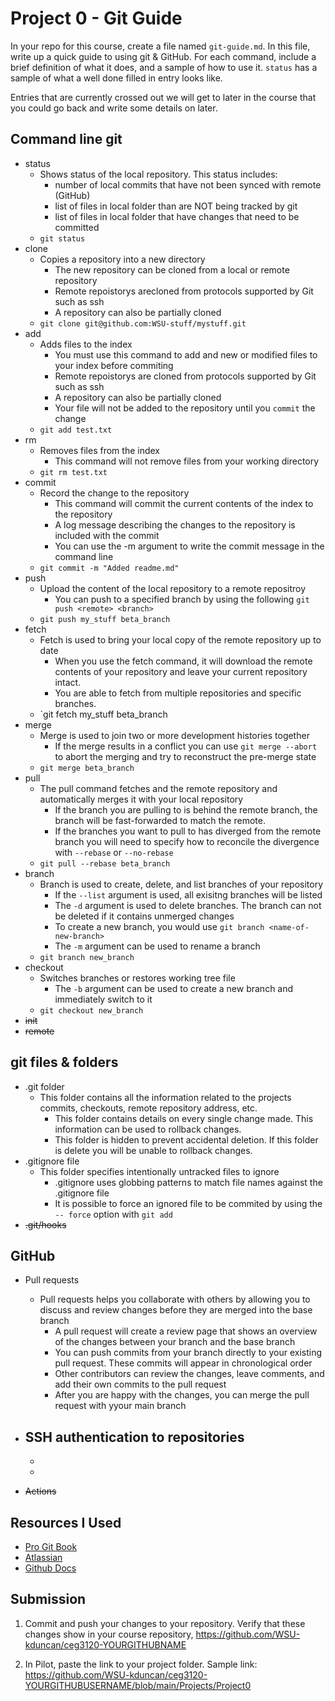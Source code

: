 # Project 0 - Git Guide

In your repo for this course, create a file named `git-guide.md`. In this file, write up a quick guide to using git & GitHub. For each command, include a brief definition of what it does, and a sample of how to use it. `status` has a sample of what a well done filled in entry looks like.

Entries that are currently crossed out we will get to later in the course that you could go back and write some details on later.

## Command line git

- status
  - Shows status of the local repository. This status includes:
    - number of local commits that have not been synced with remote (GitHub)
    - list of files in local folder than are NOT being tracked by git
    - list of files in local folder that have changes that need to be committed
  - `git status`
- clone
  - Copies a repository into a new directory
    - The new repository can be cloned from a local or remote repository
    - Remote repoistorys arecloned from protocols supported by Git such as ssh
    - A repository can also be partially cloned
  - `git clone git@github.com:WSU-stuff/mystuff.git`
- add
  - Adds files to the index
    - You must use this command to add and new or modified files to your index before commiting
    - Remote repoistorys are cloned from protocols supported by Git such as ssh
    - A repository can also be partially cloned
    - Your file will not be added to the repository until you `commit` the change
  - `git add test.txt`
- rm
  - Removes files from the index
    - This command will not remove files from your working directory
  - `git rm test.txt`
- commit
  - Record the change to the repository 
    - This command will commit the current contents of the index to the repository
    - A log message describing the changes to the repository is included with the commit
    - You can use the -m argument to write the commit message in the command line
  - `git commit -m "Added readme.md"`
- push
  - Upload the content of the local repository to a remote repositroy 
    - You can push to a specified branch by using the following `git push <remote> <branch>`
  - `git push my_stuff beta_branch`
- fetch
  - Fetch is used to bring your local copy of the remote repository up to date
    - When you use the fetch command, it will download the remote contents of your repository and leave your current repository intact.
    - You are able to fetch from multiple repositories and specific branches.
  - `git fetch my_stuff beta_branch
- merge  
  - Merge is used to join two or more development histories together
    - If the merge results in a conflict you can use `git merge --abort` to abort the merging and try to reconstruct the pre-merge state
  - `git merge beta_branch`
- pull
  - The pull command fetches and the remote repository and automatically merges it with your local repository
    - If the branch you are pulling to is behind the remote branch, the branch will be fast-forwarded to match the remote.
    - If the branches you want to pull to has diverged from the remote branch you will need to specify how to reconcile the divergence with `--rebase` or `--no-rebase`
  - `git pull --rebase beta_branch`
- branch
  - Branch is used to create, delete, and list branches of your repository
    - If the `--list` argument is used, all exisitng branches will be listed
    - The `-d` argument is used to delete branches. The branch can not be deleted if it contains unmerged changes
    - To create a new branch, you would use `git branch <name-of-new-branch>`
    - The `-m` argument can be used to rename a branch
  - `git branch new_branch`
- checkout
  - Switches branches or restores working tree file
    - The `-b` argument can be used to create a new branch and immediately switch to it
  - `git checkout new_branch`
- ~~init~~
- ~~remote~~

## git files & folders

- .git folder
  - This folder contains all the information related to the projects commits, checkouts, remote repository address, etc. 
    - This folder contains details on every single change made. This information can be used to rollback changes.
    - This folder is hidden to prevent accidental deletion. If this folder is delete you will be unable to rollback changes.
- .gitignore file
  - This folder specifies intentionally untracked files to ignore
    - .gitignore uses globbing patterns to match file names against the .gitignore file
    - It is possible to force an ignored file to be commited by using the `-- force` option with `git add`
- ~~.git/hooks~~

## GitHub

- Pull requests
  - Pull requests helps you collaborate with others by allowing you to discuss and review changes before they are merged into the base branch
    - A pull request will create a review page that shows an overview of the changes between your branch and the base branch
    - You can push commits from your branch directly to your existing pull request. These commits will appear in chronological order
    - Other contributors can review the changes, leave comments, and add their own commits to the pull request
    - After you are happy with the changes, you can merge the pull request with yyour main branch
   
- SSH authentication to repositories
  - 
    - 
  - 
- ~~Actions~~

## Resources I Used

- [Pro Git Book](https://git-scm.com/book/en/v2)
- [Atlassian](https://www.atlassian.com/git/tutorials)
- [Github Docs](https://docs.github.com/en)
## Submission

1. Commit and push your changes to your repository. Verify that these changes show in your course repository, https://github.com/WSU-kduncan/ceg3120-YOURGITHUBNAME

2. In Pilot, paste the link to your project folder. Sample link: https://github.com/WSU-kduncan/ceg3120-YOURGITHUBUSERNAME/blob/main/Projects/Project0

